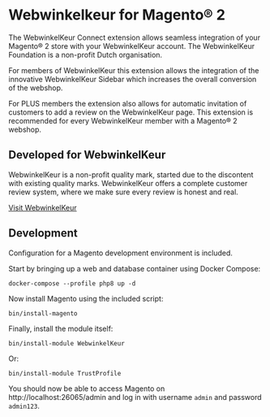 # Webwinkelkeur for Magento® 2

The WebwinkelKeur Connect extension allows seamless integration of your Magento®
2 store with your WebwinkelKeur account. The WebwinkelKeur Foundation is a
non-profit Dutch organisation.

For members of WebwinkelKeur this extension allows the integration of the
innovative WebwinkelKeur Sidebar which increases the overall conversion of the
webshop.

For PLUS members the extension also allows for automatic invitation of customers
to add a review on the WebwinkelKeur page. This extension is recommended for
every WebwinkelKeur member with a Magento® 2 webshop.


## Developed for WebwinkelKeur

WebwinkelKeur is a non-profit quality mark, started due to the discontent with
existing quality marks.  WebwinkelKeur offers a complete customer review system,
where we make sure every review is honest and real.

[Visit WebwinkelKeur](https://www.webwinkelkeur.nl/)


## Development

Configuration for a Magento development environment is included.

Start by bringing up a web and database container using Docker Compose:

    docker-compose --profile php8 up -d

Now install Magento using the included script:

    bin/install-magento

Finally, install the module itself:

    bin/install-module WebwinkelKeur

Or:

    bin/install-module TrustProfile

You should now be able to access Magento on http://localhost:26065/admin and log
in with username `admin` and password `admin123`.